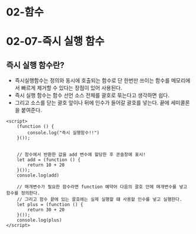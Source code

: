 # 02-함수
# 02-07-즉시 실행 함수

## 즉시 실행 함수란?
+ 즉시실행함수는 정의와 동시에 호출되는 함수로 단 한번만 쓰이는 함수를 메모리에서 빠르게 제거할 수 있다는 장점이 있어 사용된다.
+ 즉시 실행 함수는 함수 선언 소스 전체를 괄호로 묶는다고 생각하면 쉽다. 
+ 그리고 소스를 닫는 괄호 앞이나 뒤에 인수가 들어갈 괄호를 넣는다. 끝에 세미콜론을 붙여준다.

````
<script>
    (function () {
        console.log("즉시 실행함수!!")
    }());


    // 함수에서 반환한 값을 add 변수에 할당한 후 콘솔창에 표시!
    let add = (function () {
        return 10 + 20
    }());
    console.log(add)

    // 매개변수가 필요한 함수라면 function 예약어 다음의 괄호 안에 매개변수를 넣고 함수를 정의한다. 
    // 그리고 함수 끝에 있는 괄호에는 실제 실행할 떄 사용할 인수를 넣고 실행한다.
    let plus = (function () {
        return 30 + 20
    }());
    console.log(plus)
</script>
````


